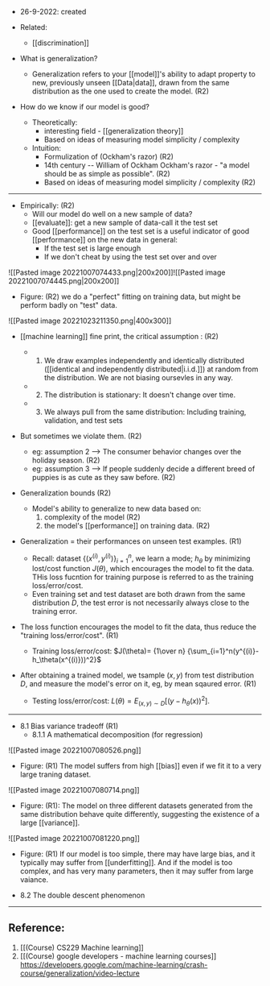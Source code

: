 - 26-9-2022: created

- Related: 
	- [[discrimination]]

- What is generalization?
	- Generalization refers to your [[model]]'s ability to adapt property to new, previously unseen [[Data|data]], drawn from the same distribution as the one used to create the model. (R2)

- How do we know if our model is good?
	- Theoretically: 
		- interesting field - [[generalization theory]]
		- Based on ideas of measuring model simplicity / complexity
	- Intuition: 
		- Formulization of (Ockham's razor) (R2)
		- 14th century -- William of Ockham Ockham's razor - "a model should be as simple as possible". (R2)
		- Based on ideas of measuring model simplicity / complexity (R2)

---

- Empirically: (R2)
	- Will our model do well on a new sample of data?
	- [[evaluate]]: get a new sample of data-call it the test set
	- Good [[performance]] on the test set is a useful indicator of good [[performance]] on the new data in general:
		- If the test set is large enough
		- If we don't cheat by using the test set over and over


![[Pasted image 20221007074433.png|200x200]]![[Pasted image 20221007074445.png|200x200]]
- Figure: (R2) we do a "perfect" fitting on training data, but might be perform badly on "test" data.

![[Pasted image 20221023211350.png|400x300]]

- [[machine learning]] fine print, the critical assumption : (R2)
	- 1. We draw examples independently and identically distributed ([[identical and independently distributed|i.i.d.]]) at random from the distribution. We are not biasing oursevles in any way.
	- 2. The distribution is stationary: It doesn't change over time. 
	- 3. We always pull from the same distribution: Including training, validation, and test sets

- But sometimes we violate them.  (R2) 
	- eg: assumption 2 --> The consumer behavior changes over the holiday season.  (R2)
	- eg: assumption 3 --> If people suddenly decide a different breed of puppies is as cute as they saw before.  (R2)

- Generalization bounds (R2)
	- Model's ability to generalize to new data based on:
		1. complexity of the model  (R2)
		2. the model's [[performance]] on training data. (R2)


- Generalization = their performances on unseen test examples. (R1)
	- Recall: dataset $\{(x^{(i)}, y^{(i)} )\}_{i=1}^n$, we learn a mode; $h_\theta$ by minimizing lost/cost function $J(\theta)$, which encourages the model to fit the data. THis loss fucntion for training purpose is referred to as the training loss/error/cost. 
	- Even training set and test dataset are both drawn from the same distribution $D$, the test error is not necessarily always close to the training error.

- The loss function encourages the model to fit the data, thus reduce the "training loss/error/cost". (R1)
	- Training loss/error/cost: $J(\theta)= {1\over n} {\sum_{i=1}^n(y^{(i)}-h_\theta(x^{(i)}))^2}$
- After obtaining a trained model, we tsample $(x,y)$ from test distribution $D$, and measure the model's error on it, eg, by mean sqaured error.  (R1)
	- Testing loss/error/cost: $L(\theta)=E_{(x,y)\sim D}[(y-h_\theta(x))^2]$.


---


- 8.1 Bias variance tradeoff  (R1)
	- 8.1.1 A mathematical decomposition (for regression)

![[Pasted image 20221007080526.png]]
- Figure: (R1) The model suffers from high [[bias]] even if we fit it to a very large traning dataset. 

![[Pasted image 20221007080714.png]]
- Figure: (R1): The model on three different datasets generated from the same distribution behave quite differently, suggesting the existence of a large [[variance]]. 


![[Pasted image 20221007081220.png]]
- Figure: (R1) If our model is too simple, there may have large bias, and it typically may suffer from [[underfitting]]. And if the model is too complex, and has very many parameters, then it may suffer from large vaiance. 


- 8.2 The double descent phenomenon


---
## Reference:
1. [[(Course) CS229 Machine learning]]
2. [[(Course) google developers - machine learning courses]] https://developers.google.com/machine-learning/crash-course/generalization/video-lecture